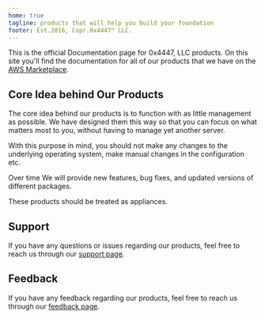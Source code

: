 ```yaml
---
home: true
tagline: products that will help you build your foundation
footer: Est.2016, Copr.0x4447™ LLC.
---
```


<products-list />

This is the official Documentation page for 0x4447, LLC products. On this site you'll find the documentation for all of our products that we have on the [AWS Marketplace](https://aws.amazon.com/marketplace/seller-profile?id=80edcebf-11fb-4c36-a3f4-49eb40b518a3).

## Core Idea behind Our Products

The core idea behind our products is to function with as little management as possible. We have designed them this way so that you can focus on what matters most to you, without having to manage yet another server.

With this purpose in mind, you should not make any changes to the underlying operating system, make manual changes in the configuration etc.

Over time We will provide new features, bug fixes, and updated versions of different packages.

These products should be treated as appliances.

## Support

If you have any questions or issues regarding our products, feel free to reach us through our [support page](https://support.0x4447.com/).

## Feedback

If you have any feedback regarding our products, feel free to reach us through our [feedback page](https://feedback.0x4447.com/).
